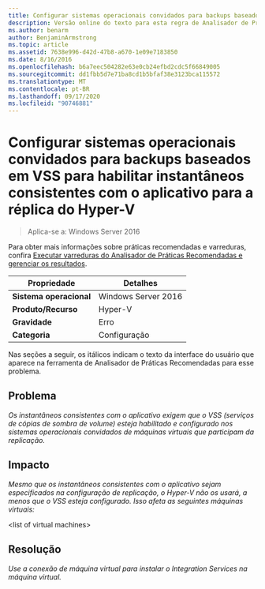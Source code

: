 ```yaml
---
title: Configurar sistemas operacionais convidados para backups baseados em VSS para habilitar instantâneos consistentes com o aplicativo para a réplica do Hyper-V
description: Versão online do texto para esta regra de Analisador de Práticas Recomendadas.
ms.author: benarm
author: BenjaminArmstrong
ms.topic: article
ms.assetid: 7638e996-d42d-47b8-a670-1e09e7183850
ms.date: 8/16/2016
ms.openlocfilehash: b6a7eec504282e63e0cb24efbd2cdc5f66849005
ms.sourcegitcommit: dd1fbb5d7e71ba8cd1b5bfaf38e3123bca115572
ms.translationtype: MT
ms.contentlocale: pt-BR
ms.lasthandoff: 09/17/2020
ms.locfileid: "90746881"
---
```

# <a name="configure-guest-operating-systems-for-vss-based-backups-to-enable-application-consistent-snapshots-for-hyper-v-replica"></a>Configurar sistemas operacionais convidados para backups baseados em VSS para habilitar instantâneos consistentes com o aplicativo para a réplica do Hyper-V

>Aplica-se a: Windows Server 2016

Para obter mais informações sobre práticas recomendadas e varreduras, confira [Executar varreduras do Analisador de Práticas Recomendadas e gerenciar os resultados](https://go.microsoft.com/fwlink/p/?LinkID=223177).

|Propriedade|Detalhes|
|-|-|
|**Sistema operacional**|Windows Server 2016|
|**Produto/Recurso**|Hyper-V|
|**Gravidade**|Erro|
|**Categoria**|Configuração|

Nas seções a seguir, os itálicos indicam o texto da interface do usuário que aparece na ferramenta de Analisador de Práticas Recomendadas para esse problema.

## <a name="issue"></a>Problema
*Os instantâneos consistentes com o aplicativo exigem que o VSS (serviços de cópias de sombra de volume) esteja habilitado e configurado nos sistemas operacionais convidados de máquinas virtuais que participam da replicação.*

## <a name="impact"></a>Impacto
*Mesmo que os instantâneos consistentes com o aplicativo sejam especificados na configuração de replicação, o Hyper-V não os usará, a menos que o VSS esteja configurado. Isso afeta as seguintes máquinas virtuais:*

\<list of virtual machines>

## <a name="resolution"></a>Resolução
*Use a conexão de máquina virtual para instalar o Integration Services na máquina virtual.*



